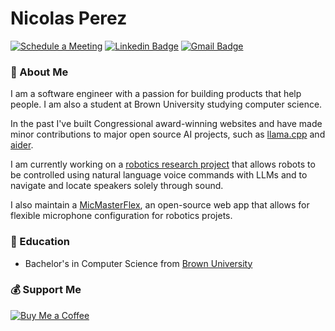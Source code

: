 # Nicolas Perez
[![Schedule a Meeting](https://img.shields.io/badge/Calendly-006BFF.svg?style=for-the-badge&logo=calendly&logoColor=white)](https://calendly.com/nico_perez/30min)
[![Linkedin Badge](https://img.shields.io/badge/-Nicolas%20Perez-blue?style=for-the-badge&logo=Linkedin&logoColor=white&link=https://www.linkedin.com/in/nicol%C3%A1s-p%C3%A9rez-5910711b2)](https://www.linkedin.com/in/nicol%C3%A1s-p%C3%A9rez-5910711b2)
[![Gmail Badge](https://img.shields.io/badge/-nicolas_perez@brown.edu-c14438?style=for-the-badge&logo=Gmail&logoColor=white&link=mailto:nicolas_perez@brown.edu)](mailto:nicolas_perez@brown.edu)

### 👋 About Me
I am a software engineer with a passion for building products that help people. I am also a student at Brown University studying computer science.

In the past I've built Congressional award-winning websites and have made minor contributions to major open source AI projects, such as [llama.cpp](https://github.com/ggerganov/llama.cpp) and [aider](https://github.com/paul-gauthier/aider).

I am currently working on a [robotics research project](https://github.com/robotsasfurniture/passive-sound-localization) that allows robots to be controlled using natural language voice commands with LLMs and to navigate and locate speakers solely through sound.

I also maintain a [MicMasterFlex](https://github.com/nicolasperez19/mic-master-flex), an open-source web app that allows for flexible microphone configuration for robotics projets.

### 🏫 Education
 - Bachelor's in Computer Science from [Brown University](https://www.brown.edu/)

### 💰 Support Me
[![Buy Me a Coffee](https://img.shields.io/badge/Buy%20Me%20a%20Coffee-%23FFDD00.svg?&style=for-the-badge&logo=buy-me-a-coffee&logoColor=black)](https://buymeacoffee.com/nico_perez)

<!-- 
## 🧰 Languages and Tools
<img align="left" width="30px" alt="React" src="https://cdn.jsdelivr.net/gh/devicons/devicon/icons/react/react-original.svg" />
<img align="left" width="30px" alt="Vue" src="https://cdn.jsdelivr.net/gh/devicons/devicon/icons/vuejs/vuejs-original.svg" />
<img align="left" width="30px" alt="NodeJS" src="https://cdn.jsdelivr.net/gh/devicons/devicon/icons/nodejs/nodejs-original.svg" />
<img align="left" width="30px" alt="TypeScript" src="https://cdn.jsdelivr.net/gh/devicons/devicon/icons/typescript/typescript-original.svg" />
<img align="left" width="30px" alt="JavaScript" src="https://cdn.jsdelivr.net/gh/devicons/devicon/icons/javascript/javascript-original.svg" />
<img align="left" width="30px" alt="Firebase" src="https://cdn.jsdelivr.net/gh/devicons/devicon/icons/firebase/firebase-plain.svg" />
<img align="left" width="30px" alt="Python" src="https://cdn.jsdelivr.net/gh/devicons/devicon/icons/python/python-original.svg" />
<img align="left" width="30px" alt="Pandas" src="https://cdn.jsdelivr.net/gh/devicons/devicon/icons/pandas/pandas-original-wordmark.svg" />
<img align="left" width="30px" alt="HTML" src="https://cdn.jsdelivr.net/gh/devicons/devicon/icons/html5/html5-original.svg" />          
<img align="left" width="30px" alt="CSS" src="https://cdn.jsdelivr.net/gh/devicons/devicon/icons/css3/css3-original.svg" />
<img align="left" width="30px" alt="Figma" src="https://cdn.jsdelivr.net/gh/devicons/devicon/icons/figma/figma-original.svg" />
-->
<!--
**nicolasperez19/nicolasperez19** is a ✨ _special_ ✨ repository because its `README.md` (this file) appears on your GitHub profile.

Here are some ideas to get you started:

- 🔭 I’m currently working on ...
- 🌱 I’m currently learning ...
- 👯 I’m looking to collaborate on ...
- 🤔 I’m looking for help with ...
- 💬 Ask me about ...
- 📫 How to reach me: ...
- 😄 Pronouns: ...
- ⚡ Fun fact: ...
-->
